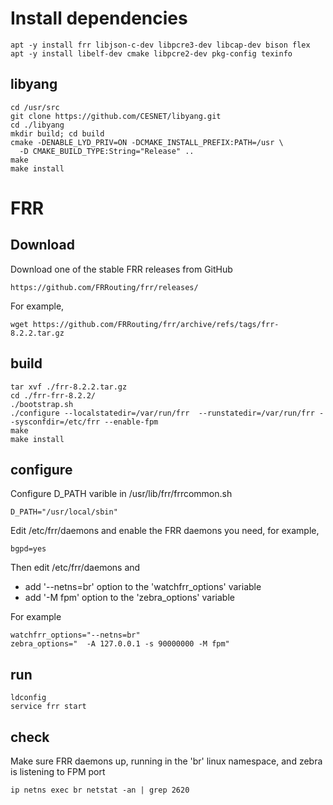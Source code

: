 
# Install dependencies

	apt -y install frr libjson-c-dev libpcre3-dev libcap-dev bison flex
	apt -y install libelf-dev cmake libpcre2-dev pkg-config texinfo

## libyang

	cd /usr/src
	git clone https://github.com/CESNET/libyang.git
	cd ./libyang
	mkdir build; cd build
	cmake -DENABLE_LYD_PRIV=ON -DCMAKE_INSTALL_PREFIX:PATH=/usr \
	  -D CMAKE_BUILD_TYPE:String="Release" ..
	make
	make install

# FRR 

## Download

Download one of the stable FRR releases from GitHub

	https://github.com/FRRouting/frr/releases/

For example,

	wget https://github.com/FRRouting/frr/archive/refs/tags/frr-8.2.2.tar.gz

## build

	tar xvf ./frr-8.2.2.tar.gz
	cd ./frr-frr-8.2.2/
	./bootstrap.sh
	./configure --localstatedir=/var/run/frr  --runstatedir=/var/run/frr --sysconfdir=/etc/frr --enable-fpm
	make
	make install

## configure

Configure D_PATH varible in /usr/lib/frr/frrcommon.sh 

	D_PATH="/usr/local/sbin"

Edit /etc/frr/daemons and enable the FRR daemons you need, for example,

	bgpd=yes

Then edit /etc/frr/daemons and 

 * add '--netns=br' option to the 'watchfrr_options' variable
 * add '-M fpm' option to the 'zebra_options' variable

For example

	watchfrr_options="--netns=br"
	zebra_options="  -A 127.0.0.1 -s 90000000 -M fpm"
	
## run

	ldconfig
	service frr start
	
## check

Make sure FRR daemons up, running in the 'br' linux namespace, and zebra is listening to FPM port

	ip netns exec br netstat -an | grep 2620

